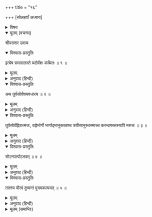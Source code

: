 +++
title = "१६"

+++
[सोलहवाँ अध्याय]



<details><summary>विषय</summary>

तुर्वसुके वंशका वर्णन
</details>


<details open><summary>मूलम् (वचनम्)</summary>

श्रीपराशर उवाच
</details>

<details open><summary>विश्वास-प्रस्तुतिः</summary>

इत्येष समासतस्ते यदोर्वंशः कथितः ॥ १ ॥
</details>

<details><summary>मूलम्</summary>

इत्येष समासतस्ते यदोर्वंशः कथितः ॥ १ ॥
</details>

<details><summary>अनुवाद (हिन्दी)</summary>

श्रीपराशरजी बोले—इस प्रकार मैंने तुमसे संक्षेपसे यदुके वंशका वर्णन किया ॥ १ ॥
</details>

<details open><summary>विश्वास-प्रस्तुतिः</summary>

अथ तुर्वसोर्वंशमवधारय ॥ २ ॥
</details>

<details><summary>मूलम्</summary>

अथ तुर्वसोर्वंशमवधारय ॥ २ ॥
</details>

<details><summary>अनुवाद (हिन्दी)</summary>

अब तुर्वसुके वंशका वर्णन सुनो ॥ २ ॥
</details>

<details open><summary>विश्वास-प्रस्तुतिः</summary>

तुर्वसोर्वह्निरात्मजः, वह्नेर्भार्गो भार्गाद्भानुस्ततश्च त्रयीसानुस्तस्माच्च करन्दमस्तस्यापि मरुत्तः ॥ ३ ॥
</details>

<details><summary>मूलम्</summary>

तुर्वसोर्वह्निरात्मजः, वह्नेर्भार्गो भार्गाद्भानुस्ततश्च त्रयीसानुस्तस्माच्च करन्दमस्तस्यापि मरुत्तः ॥ ३ ॥
</details>

<details><summary>अनुवाद (हिन्दी)</summary>

तुर्वसुका पुत्र वह्नि था, वह्निका भार्ग, भार्गका भानु, भानुका त्रयीसानु, त्रयीसानुका करन्दम और करन्दमका पुत्र मरुत्त था ॥ ३ ॥
</details>

<details open><summary>विश्वास-प्रस्तुतिः</summary>

सोऽनपत्योऽभवत् ॥ ४ ॥
</details>

<details><summary>मूलम्</summary>

सोऽनपत्योऽभवत् ॥ ४ ॥
</details>

<details><summary>अनुवाद (हिन्दी)</summary>

मरुत्त निस्सन्तान था ॥ ४ ॥
</details>

<details open><summary>विश्वास-प्रस्तुतिः</summary>

ततश्च पौरवं दुष्यन्तं पुत्रमकल्पयत् ॥ ५ ॥
</details>

<details><summary>मूलम्</summary>

ततश्च पौरवं दुष्यन्तं पुत्रमकल्पयत् ॥ ५ ॥
</details>

<details><summary>अनुवाद (हिन्दी)</summary>

इसलिये उसने पुरुवंशीय दुष्यन्तको पुत्ररूपसे स्वीकार कर लिया ॥ ५ ॥  
एवं ययातिशापात्तद्वंशः पौरवमेव वंशं समाश्रितवान‍् ॥ ६ ॥  
इस प्रकार ययातिके शापसे तुर्वसुके वंशने पुरुवंशका ही आश्रय लिया ॥ ६ ॥
</details>

<details><summary>मूलम् (समाप्तिः)</summary>

इति श्रीविष्णुपुराणे चतुर्थेंऽशे षोडशोऽध्यायः ॥ १६ ॥
</details>
